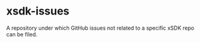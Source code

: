 # xsdk-issues
A repository under which GitHub issues not related to a specific xSDK repo can be filed.
